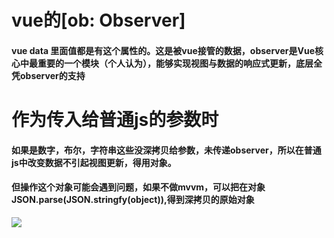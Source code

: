 # vue的[__ob__: Observer]
#### vue data 里面值都是有这个属性的。这是被vue接管的数据，observer是Vue核心中最重要的一个模块（个人认为），能够实现视图与数据的响应式更新，底层全凭observer的支持

# 作为传入给普通js的参数时
#### 如果是数字，布尔，字符串这些没深拷贝给参数，未传递observer，所以在普通js中改变数据不引起视图更新，得用对象。

#### 但操作这个对象可能会遇到问题，如果不做mvvm，可以把在对象JSON.parse(JSON.stringfy(object)),得到深拷贝的原始对象
<img src='https://imgconvert.csdnimg.cn/aHR0cHM6Ly9pbWFnZS1zdGF0aWMuc2VnbWVudGZhdWx0LmNvbS8zOTYvMzc1LzM5NjM3NTMzMDctNWJhODU1N2NlZDFmYQ?x-oss-process=image/format,png' />